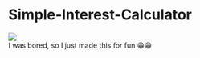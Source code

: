 # Simple-Interest-Calculator <br>
<img src="https://img.shields.io/github/checks-status/adatta1276/Simple-Interest-Calculator/b8ca67a442c62304966c0df7a24c2be8ed254f37"></img> <br>
I was bored, so I just made this for fun 😁😁 
